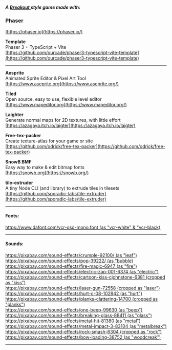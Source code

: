 ##### A [Breakout ](<https://en.wikipedia.org/wiki/Breakout_(video_game)>) style game made with:

### Phaser

[https://phaser.io](https://phaser.io/)

**Template**\
Phaser 3 + TypeScript + Vite\
[https://github.com/ourcade/phaser3-typescript-vite-template](https://github.com/ourcade/phaser3-typescript-vite-template)

---

**Aesprite**\
Animated Sprite Editor & Pixel Art Tool\
[https://www.aseprite.org](https://www.aseprite.org/)

**Tiled**\
Open source, easy to use, flexible level editor\
[https://www.mapeditor.org](https://www.mapeditor.org/)

**Laighter**\
Generate normal maps for 2D textures, with little effort\
[https://azagaya.itch.io/laigter](https://azagaya.itch.io/laigter)

**Free-tex-packer**\
Create texture-atlas for your game or site\
[https://github.com/odrick/free-tex-packer](https://github.com/odrick/free-tex-packer)

**SnowB BMF**\
Easy way to make & edit bitmap fonts\
[https://snowb.org](https://snowb.org/)

**tile-extruder**\
A tiny Node CLI (and library) to extrude tiles in tilesets\
[https://github.com/sporadic-labs/tile-extruder](https://github.com/sporadic-labs/tile-extruder)

---

#### Fonts:

[https://www.dafont.com/vcr-osd-mono.font (as "vcr-white" & "vcr-black)](https://www.dafont.com/vcr-osd-mono.font)

---

#### Sounds:

[https://pixabay.com/sound-effects/crumple-92100/ (as "leaf")](https://pixabay.com/sound-effects/crumple-92100/)\
[https://pixabay.com/sound-effects/pop-39222/ (as "bubble)](https://pixabay.com/sound-effects/pop-39222/)\
[https://pixabay.com/sound-effects/fire-magic-6947 (as "fire")](https://pixabay.com/sound-effects/fire-magic-6947/)\
[https://pixabay.com/sound-effects/electric-zap-001-6374 (as "electric")](https://pixabay.com/sound-effects/electric-zap-001-6374/)\
[https://pixabay.com/sound-effects/cartoon-kiss-cjohnstone-6381 (cropped as "kiss")](https://pixabay.com/sound-effects/cartoon-kiss-cjohnstone-6381/)\
[https://pixabay.com/sound-effects/laser-gun-72558 (cropped as "laser")](https://pixabay.com/sound-effects/laser-gun-72558/)\
[https://pixabay.com/sound-effects/hurt-c-08-102842 (as "hurt")](https://pixabay.com/sound-effects/hurt-c-08-102842/)\
[https://pixabay.com/sound-effects/planks-clattering-14700 (cropped as "planks")](https://pixabay.com/sound-effects/planks-clattering-14700/)\
[https://pixabay.com/sound-effects/one-beep-99630 (as "beep")](https://pixabay.com/sound-effects/one-beep-99630/)\
[https://pixabay.com/sound-effects/breaking-glass-88411 (as "glass")](https://pixabay.com/sound-effects/breaking-glass-88411/)\
[https://pixabay.com/sound-effects/metal-hit-81380 (as "metal")](https://pixabay.com/sound-effects/metal-hit-81380/)\
[https://pixabay.com/sound-effects/metal-impact-3-83104 (as "metalbreak")](https://pixabay.com/sound-effects/metal-impact-3-83104/)\
[https://pixabay.com/sound-effects/rock-smash-6304 (cropped as "rock")](https://pixabay.com/sound-effects/rock-smash-6304/)\
[https://pixabay.com/sound-effects/bow-loading-38752 (as "woodcreak")](https://pixabay.com/sound-effects/bow-loading-38752/)

<!-- [https://pixabay.com/sound-effects/2018-08-02-17971 (as "music")](https://pixabay.com/sound-effects/2018-08-02-17971/)\ -->

---
